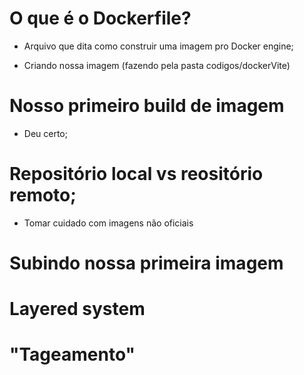 # O que é o Dockerfile?

- Arquivo que dita como construir uma imagem pro Docker engine;

- Criando nossa imagem (fazendo pela pasta codigos/dockerVite)

# Nosso primeiro build de imagem

- Deu certo;

# Repositório local vs reositório remoto;

- Tomar cuidado com imagens não oficiais

# Subindo nossa primeira imagem



# Layered system


# "Tageamento"



